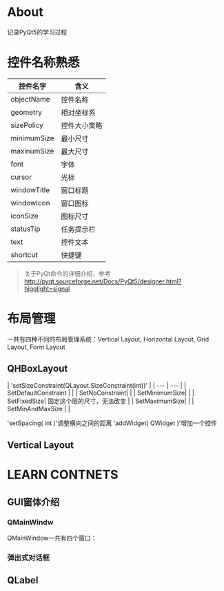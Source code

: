 # About
记录PyQt5的学习过程
# 控件名称熟悉
| 控件名字 | 含义 | 
| -|-|
| objectName | 控件名称 |
| geometry | 相对坐标系 |
| sizePolicy | 控件大小策略 | 
| minimumSize | 最小尺寸 |
| maxinumSize | 最大尺寸 |
| font | 字体 |
| cursor | 光标 |
| windowTitle | 窗口标题 |
| windowIcon | 窗口图标 |
| iconSize | 图标尺寸 |
| statusTip | 任务提示栏 |
| text | 控件文本 |
| shortcut | 快捷键 |
> 关于PyQt命令的详细介绍，参考<http://pyqt.sourceforge.net/Docs/PyQt5/designer.html?higglight=signal>

# 布局管理
一共有四种不同的布局管理系统：Vertical Layout, Horizontal Layout, Grid Layout, Form Layout

## QHBoxLayout
| 'setSizeConstraint(QLayout.SizeConstraint(int))' |
| --- | --- |
| SetDefaultConstraint |  |
| SetNoConstraint| |
| SetMinimumSize| |
| SetFixedSize| 固定这个层的尺寸，无法改变 |
| SetMaximumSize| |
| SetMinAndMaxSize | |

'setSpacing( int )'调整横向之间的距离
'addWidget( QWidget )'增加一个控件



## Vertical Layout


# LEARN CONTNETS
## GUI窗体介绍
### QMainWindw
QMainWindow一共有四个窗口：

### 弹出式对话框

## QLabel
